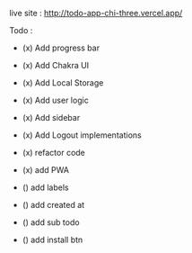 live site : http://todo-app-chi-three.vercel.app/

Todo :

- (x) Add progress bar
- (x) Add Chakra UI
- (x) Add Local Storage
- (x) Add user logic
- (x) Add sidebar
- (x) Add Logout implementations
- (x) refactor code
- (x) add PWA

- () add labels
- () add created at
- () add sub todo
- () add install btn
